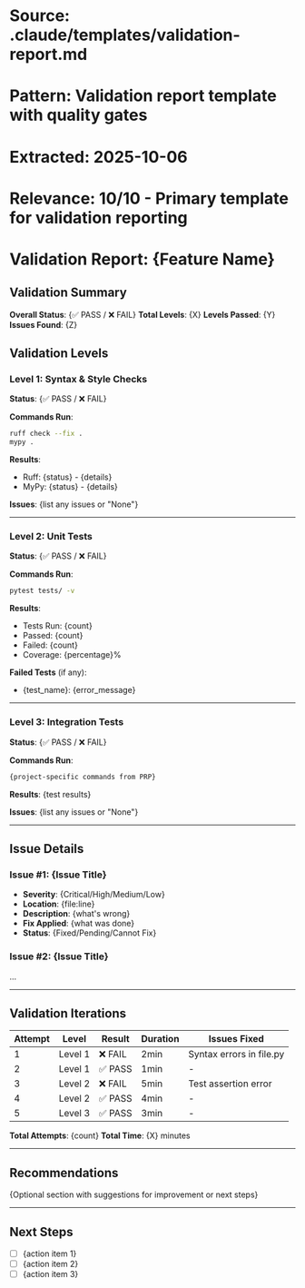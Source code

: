 # Source: .claude/templates/validation-report.md
# Pattern: Validation report template with quality gates
# Extracted: 2025-10-06
# Relevance: 10/10 - Primary template for validation reporting

# Validation Report: {Feature Name}

## Validation Summary

**Overall Status**: {✅ PASS / ❌ FAIL}
**Total Levels**: {X}
**Levels Passed**: {Y}
**Issues Found**: {Z}

## Validation Levels

### Level 1: Syntax & Style Checks

**Status**: {✅ PASS / ❌ FAIL}

**Commands Run**:
```bash
ruff check --fix .
mypy .
```

**Results**:
- Ruff: {status} - {details}
- MyPy: {status} - {details}

**Issues**: {list any issues or "None"}

---

### Level 2: Unit Tests

**Status**: {✅ PASS / ❌ FAIL}

**Commands Run**:
```bash
pytest tests/ -v
```

**Results**:
- Tests Run: {count}
- Passed: {count}
- Failed: {count}
- Coverage: {percentage}%

**Failed Tests** (if any):
- {test_name}: {error_message}

---

### Level 3: Integration Tests

**Status**: {✅ PASS / ❌ FAIL}

**Commands Run**:
```bash
{project-specific commands from PRP}
```

**Results**:
{test results}

**Issues**: {list any issues or "None"}

---

## Issue Details

### Issue #1: {Issue Title}
- **Severity**: {Critical/High/Medium/Low}
- **Location**: {file:line}
- **Description**: {what's wrong}
- **Fix Applied**: {what was done}
- **Status**: {Fixed/Pending/Cannot Fix}

### Issue #2: {Issue Title}
...

---

## Validation Iterations

| Attempt | Level | Result | Duration | Issues Fixed |
|---------|-------|--------|----------|--------------|
| 1 | Level 1 | ❌ FAIL | 2min | Syntax errors in file.py |
| 2 | Level 1 | ✅ PASS | 1min | - |
| 3 | Level 2 | ❌ FAIL | 5min | Test assertion error |
| 4 | Level 2 | ✅ PASS | 4min | - |
| 5 | Level 3 | ✅ PASS | 3min | - |

**Total Attempts**: {count}
**Total Time**: {X} minutes

---

## Recommendations

{Optional section with suggestions for improvement or next steps}

---

## Next Steps

- [ ] {action item 1}
- [ ] {action item 2}
- [ ] {action item 3}
